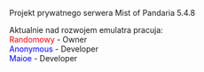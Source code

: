 Projekt prywatnego serwera Mist of Pandaria 5.4.8

Aktualnie nad rozwojem emulatra pracuja:<br/>
<font color=red>Randomowy</font> - Owner<br/>
<font color=blue>Anonymous</font> - Developer<br/>
<font color=blue>Maioe</font> - Developer<br/>
